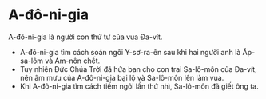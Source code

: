 # A-đô-ni-gia

A-đô-ni-gia là người con thứ tư của vua Đa-vít.
- A-đô-ni-gia tìm cách soán ngôi Y-sơ-ra-ên sau khi hai người anh là Áp-sa-lôm và Am-nôn chết.
- Tuy nhiên Đức Chúa Trời đã hứa ban cho con trai Sa-lô-môn của Đa-vít, nên âm mưu của A-đô-ni-gia bại lộ và Sa-lô-môn lên làm vua.
- Khi A-đô-ni-gia tìm cách tiếm ngôi lần thứ nhì, Sa-lô-môn đã giết ông ta.

